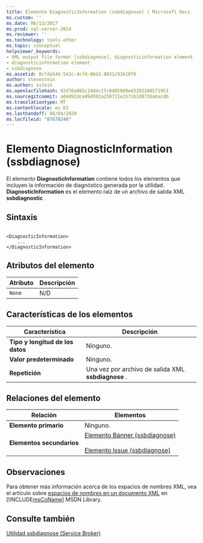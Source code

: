 ```yaml
---
title: Elemento DiagnosticInformation (ssbdiagnose) | Microsoft Docs
ms.custom: ''
ms.date: 06/13/2017
ms.prod: sql-server-2014
ms.reviewer: ''
ms.technology: tools-other
ms.topic: conceptual
helpviewer_keywords:
- XML output file format [ssbdiagnose], diagnosticinformation element
- diagnosticinformation element
- ssbdiagnose
ms.assetid: 0cfda544-542c-4cf4-86d2-8031c91b10f6
author: stevestein
ms.author: sstein
ms.openlocfilehash: 92d76a065c24ddc1fc8d85989ed3202308571951
ms.sourcegitcommit: ad4d92dce894592a259721a1571b1d8736abacdb
ms.translationtype: MT
ms.contentlocale: es-ES
ms.lasthandoff: 08/04/2020
ms.locfileid: "87670248"
---
```

# <a name="diagnosticinformation-element-ssbdiagnose"></a>Elemento DiagnosticInformation (ssbdiagnose)
  El elemento **DiagnosticInformation** contiene todos los elementos que incluyen la información de diagnóstico generada por la utilidad. **DiagnosticInformation** es el elemento raíz de un archivo de salida XML **ssbdiagnostic** .  
  
## <a name="syntax"></a>Sintaxis  
  
```  
  
<DiagnosticInformation>   
    ...   
</DiagnosticInformation>  
```  
  
## <a name="element-attributes"></a>Atributos del elemento  
  
|Atributo|Descripción|  
|---------------|-----------------|  
|`None`|N/D|  
  
## <a name="element-characteristics"></a>Características de los elementos  
  
|Característica|Descripción|  
|--------------------|-----------------|  
|**Tipo y longitud de los datos**|Ninguno.|  
|**Valor predeterminado**|Ninguno.|  
|**Repetición**|Una vez por archivo de salida XML **ssbdiagnose** .|  
  
## <a name="element-relationships"></a>Relaciones del elemento  
  
|Relación|Elementos|  
|------------------|--------------|  
|**Elemento primario**|Ninguno.|  
|**Elementos secundarios**|[Elemento Banner &#40;ssbdiagnose&#41;](banner-element-ssbdiagnose.md)<br /><br /> [Elemento Issue &#40;ssbdiagnose&#41;](issue-element-ssbdiagnose.md)|  
  
## <a name="remarks"></a>Observaciones  
 Para obtener más información acerca de los espacios de nombres XML, vea el artículo sobre [espacios de nombres en un documento XML](https://go.microsoft.com/fwlink/?LinkId=7341) en [!INCLUDE[msCoName](../../includes/msconame-md.md)] MSDN Library.  
  
## <a name="see-also"></a>Consulte también  
 [Utilidad ssbdiagnose &#40;Service Broker&#41;](ssbdiagnose-utility-service-broker.md)  
  
  
